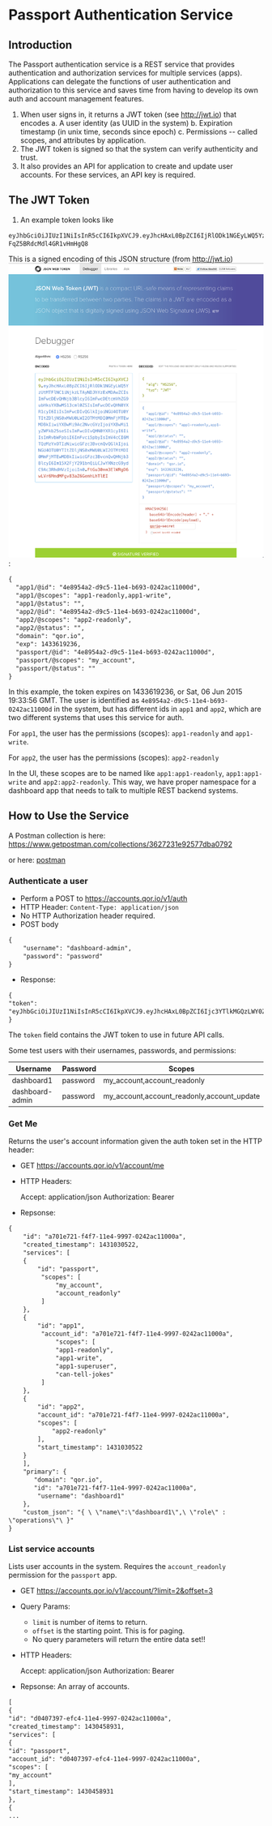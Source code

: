 # Passport Authentication Service


## Introduction

The Passport authentication service is a REST service that provides authentication and authorization services
for multiple services (apps).  Applications can delegate the functions of user authentication and authorization
to this service and saves time from having to develop its own auth and account management features.

1. When user signs in, it returns a JWT token (see http://jwt.io) that encodes
  a. A user identity (as UUID in the system)
  b. Expiration timestamp (in unix time, seconds since epoch)
  c. Permissions -- called scopes, and attributes by application.
2. The JWT token is signed so that the system can verify authenticity and trust.
3. It also provides an API for application to create and update user accounts.  For these services,
an API key is required.

## The JWT Token

1. An example token looks like

```
eyJhbGciOiJIUzI1NiIsInR5cCI6IkpXVCJ9.eyJhcHAxL0BpZCI6IjRlODk1NGEyLWQ5YzUtMTFlNC1iNjkzLTAyNDJhYzExMDAwZCIsImFwcDEvQHNjb3BlcyI6ImFwcDEtcmVhZG9ubHksYXBwMS13cml0ZSIsImFwcDEvQHN0YXR1cyI6IiIsImFwcDIvQGlkIjoiNGU4OTU0YTItZDljNS0xMWU0LWI2OTMtMDI0MmFjMTEwMDBkIiwiYXBwMi9Ac2NvcGVzIjoiYXBwMi1yZWFkb25seSIsImFwcDIvQHN0YXR1cyI6IiIsImRvbWFpbiI6InFvci5pbyIsImV4cCI6MTQzMzYyMDA5NywicGFzc3BvcnQvQGlkIjoiNGU4OTU0YTItZDljNS0xMWU0LWI2OTMtMDI0MmFjMTEwMDBkIiwicGFzc3BvcnQvQHNjb3BlcyI6Im15X2FjY291bnQiLCJwYXNzcG9ydC9Ac3RhdHVzIjoiIn0.jkgSQQb2GzpKTXM7UpKA-FqZ5BRdcMdl4GR1vHmHgQ8
```

This is a signed encoding of this JSON structure (from http://jwt.io) ![jwt_screen1](/auth/images/jwt1.png):

```
{
  "app1/@id": "4e8954a2-d9c5-11e4-b693-0242ac11000d",
  "app1/@scopes": "app1-readonly,app1-write",
  "app1/@status": "",
  "app2/@id": "4e8954a2-d9c5-11e4-b693-0242ac11000d",
  "app2/@scopes": "app2-readonly",
  "app2/@status": "",
  "domain": "qor.io",
  "exp": 1433619236,
  "passport/@id": "4e8954a2-d9c5-11e4-b693-0242ac11000d",
  "passport/@scopes": "my_account",
  "passport/@status": ""
}
```
In this example, the token expires on 1433619236, or Sat, 06 Jun 2015 19:33:56 GMT.
The user is identified as `4e8954a2-d9c5-11e4-b693-0242ac11000d` in the system, but has different ids in `app1` and `app2`, which are two different systems that uses this service for auth.

For `app1`, the user has the permissions (scopes): `app1-readonly` and `app1-write`.

For `app2`, the user has the permissions (scopes): `app2-readonly`

In the UI, these scopes are to be named like `app1:app1-readonly`, `app1:app1-write` and `app2:app2-readonly`.
This way, we have proper namespace for a dashboard app that needs to talk to multiple REST backend systems.

## How to Use the Service

A Postman collection is here: https://www.getpostman.com/collections/3627231e92577dba0792

or here: [postman](/auth/accounts.qor.io.json.postman_collection)


### Authenticate a user

+ Perform a POST to https://accounts.qor.io/v1/auth
+ HTTP Header:  `Content-Type: application/json`
+ No HTTP Authorization header required.
+ POST body

```
{
    "username": "dashboard-admin",
    "password": "password"
}
```

+ Response:

```
{
"token": "eyJhbGciOiJIUzI1NiIsInR5cCI6IkpXVCJ9.eyJhcHAxL0BpZCI6Ijc3YTlkMGQzLWY0ZmMtMTFlNC05OTk3LTAyNDJhYzExMDAwYSIsImFwcDEvQHNjb3BlcyI6ImFwcDEtcmVhZG9ubHksYXBwMS13cml0ZSIsImFwcDEvQHN0YXR1cyI6IiIsImFwcDIvQGlkIjoiNzdhOWQwZDMtZjRmYy0xMWU0LTk5OTctMDI0MmFjMTEwMDBhIiwiYXBwMi9Ac2NvcGVzIjoiYXBwMi1yZWFkb25seSIsImFwcDIvQHN0YXR1cyI6IiIsImRvbWFpbiI6InFvci5pbyIsImV4cCI6MTQzMzYyNDcyMCwicGFzc3BvcnQvQGlkIjoiNzdhOWQwZDMtZjRmYy0xMWU0LTk5OTctMDI0MmFjMTEwMDBhIiwicGFzc3BvcnQvQHNjb3BlcyI6Im15X2FjY291bnQiLCJwYXNzcG9ydC9Ac3RhdHVzIjoiIn0.c1ltRxNORgv1Gyvs_sI0PrbekO51NEg3y5SXJJw8pZg"
}
```

The `token` field contains the JWT token to use in future API calls.

Some test users with their usernames, passwords, and permissions:

| Username        | Password | Scopes                                      |
|-----------------|----------|---------------------------------------------|
| dashboard1      | password | my_account,account_readonly                 |
| dashboard-admin | password | my_account,account_readonly,account_update  |



### Get Me

Returns the user's account information given the auth token set in the HTTP header:

+ GET https://accounts.qor.io/v1/account/me
+ HTTP Headers:

    Accept: application/json
    Authorization: Bearer <token>

+ Repsonse:

```
{
    "id": "a701e721-f4f7-11e4-9997-0242ac11000a",
    "created_timestamp": 1431030522,
    "services": [
    {
        "id": "passport",
         "scopes": [
             "my_account",
             "account_readonly"
         ]
    },
    {
        "id": "app1",
         "account_id": "a701e721-f4f7-11e4-9997-0242ac11000a",
             "scopes": [
             "app1-readonly",
             "app1-write",
             "app1-superuser",
             "can-tell-jokes"
         ]
    },
    {
        "id": "app2",
        "account_id": "a701e721-f4f7-11e4-9997-0242ac11000a",
        "scopes": [
            "app2-readonly"
        ],
        "start_timestamp": 1431030522
    }
    ],
    "primary": {
       "domain": "qor.io",
       "id": "a701e721-f4f7-11e4-9997-0242ac11000a",
        "username": "dashboard1"
    },
    "custom_json": "{ \ \"name\":\"dashboard1\",\ \"role\" : \"operations\"\ }"
}
```

### List service accounts

Lists user accounts in the system.  Requires the `account_readonly` permission for the `passport` app.

+ GET https://accounts.qor.io/v1/account/?limit=2&offset=3
+ Query Params:
  + `limit` is number of items to return.
  + `offset` is the starting point. This is for paging.
  + No query parameters will return the entire data set!!
+ HTTP Headers:

    Accept: application/json
    Authorization: Bearer <token>

+ Repsonse:  An array of accounts.

```
[
{
"id": "d0407397-efc4-11e4-9997-0242ac11000a",
"created_timestamp": 1430458931,
"services": [
{
"id": "passport",
"account_id": "d0407397-efc4-11e4-9997-0242ac11000a",
"scopes": [
"my_account"
],
"start_timestamp": 1430458931
},
{
...


```







